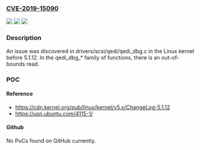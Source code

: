 ### [CVE-2019-15090](https://cve.mitre.org/cgi-bin/cvename.cgi?name=CVE-2019-15090)
![](https://img.shields.io/static/v1?label=Product&message=n%2Fa&color=blue)
![](https://img.shields.io/static/v1?label=Version&message=n%2Fa&color=blue)
![](https://img.shields.io/static/v1?label=Vulnerability&message=n%2Fa&color=brighgreen)

### Description

An issue was discovered in drivers/scsi/qedi/qedi_dbg.c in the Linux kernel before 5.1.12. In the qedi_dbg_* family of functions, there is an out-of-bounds read.

### POC

#### Reference
- https://cdn.kernel.org/pub/linux/kernel/v5.x/ChangeLog-5.1.12
- https://usn.ubuntu.com/4115-1/

#### Github
No PoCs found on GitHub currently.

